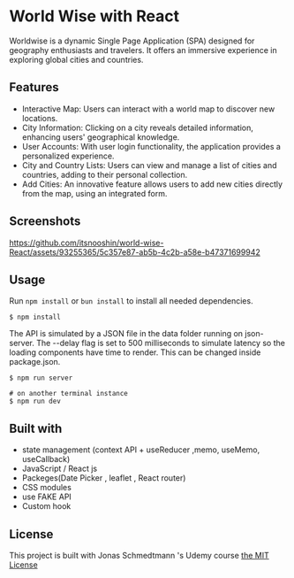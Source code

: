 # World Wise with React

Worldwise is a dynamic Single Page Application (SPA) designed for geography enthusiasts and travelers. It offers an immersive experience in exploring global cities and countries.

## Features

- Interactive Map: Users can interact with a world map to discover new locations.
- City Information: Clicking on a city reveals detailed information, enhancing users' geographical knowledge.
- User Accounts: With user login functionality, the application provides a personalized experience.
- City and Country Lists: Users can view and manage a list of cities and countries, adding to their personal collection.
- Add Cities: An innovative feature allows users to add new cities directly from the map, using an integrated form.

## Screenshots


https://github.com/itsnooshin/world-wise-React/assets/93255365/5c357e87-ab5b-4c2b-a58e-b47371699942



## Usage

Run `npm install` or `bun install` to install all needed dependencies.

```
$ npm install
```

The API is simulated by a JSON file in the data folder running on json-server. The --delay flag is set to 500 milliseconds to simulate latency so the loading components have time to render. This can be changed inside package.json.

```
$ npm run server

# on another terminal instance
$ npm run dev
```

## Built with

- state management (context API + useReducer ,memo, useMemo, useCallback)
- JavaScript / React js
- Packeges(Date Picker , leaflet , React router)
- CSS modules
- use FAKE API
- Custom hook

## License

This project is built with Jonas Schmedtmann 's Udemy course [the MIT License](https://www.udemy.com/course/the-ultimate-react-course)
